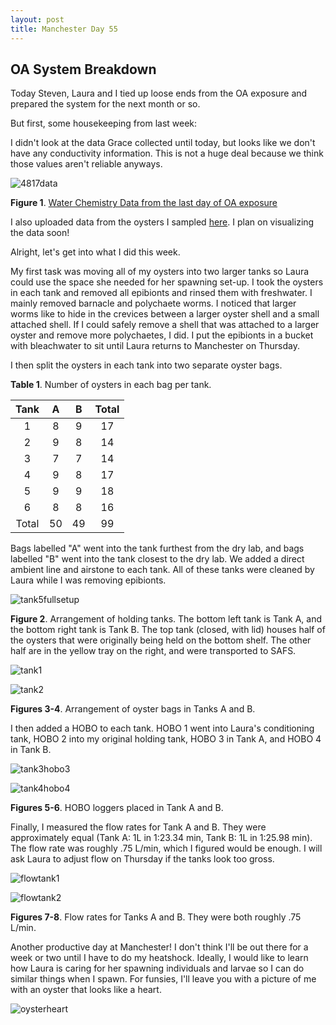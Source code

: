```yaml
---
layout: post
title: Manchester Day 55
---
```


## OA System Breakdown

Today Steven, Laura and I tied up loose ends from the OA exposure and prepared the system for the next month or so.

But first, some housekeeping from last week:

I didn't look at the data Grace collected until today, but looks like we don't have any conductivity information. This is not a huge deal because we think those values aren't reliable anyways.

![4817data](https://cloud.githubusercontent.com/assets/22335838/24983673/8a6c09b4-1f9d-11e7-9402-6e25759f9852.JPG)

**Figure 1**. [Water Chemistry Data from the last day of OA exposure](https://yaaminiv.github.io/Manchester-Day-52/)

I also uploaded data from the oysters I sampled [here](https://github.com/RobertsLab/project-oyster-oa/blob/master/data/20170408-GigasTissueSamplingInformation.xlsx). I plan on visualizing the data soon!

Alright, let's get into what I did this week.

My first task was moving all of my oysters into two larger tanks so Laura could use the space she needed for her spawning set-up. I took the oysters in each tank and removed all epibionts and rinsed them with freshwater. I mainly removed barnacle and polychaete worms. I noticed that larger worms like to hide in the crevices between a larger oyster shell and a small attached shell. If I could safely remove a shell that was attached to a larger oyster and remove more polychaetes, I did. I put the epibionts in a bucket with bleachwater to sit until Laura returns to Manchester on Thursday.

I then split the oysters in each tank into two separate oyster bags. 

**Table 1**. Number of oysters in each bag per tank.

|  Tank |  A |  B | Total |
|:-----:|:--:|:--:|:-----:|
|   1   |  8 |  9 |   17  |
|   2   |  9 |  8 |   14  |
|   3   |  7 |  7 |   14  |
|   4   |  9 |  8 |   17  |
|   5   |  9 |  9 |   18  |
|   6   |  8 |  8 |   16  |
| Total | 50 | 49 |   99  |

Bags labelled "A" went into the tank furthest from the dry lab, and bags labelled "B" went into the tank closest to the dry lab. We added a direct ambient line and airstone to each tank. All of these tanks were cleaned by Laura while I was removing epibionts.

![tank5fullsetup](https://cloud.githubusercontent.com/assets/22335838/24984124/7476f3dc-1fa0-11e7-9cf5-dc81ff4ee918.JPG)

**Figure 2**. Arrangement of holding tanks. The bottom left tank is Tank A, and the bottom right tank is Tank B. The top tank (closed, with lid) houses half of the oysters that were originally being held on the bottom shelf. The other half are in the yellow tray on the right, and were transported to SAFS.

![tank1](https://cloud.githubusercontent.com/assets/22335838/24984135/8094766c-1fa0-11e7-86e7-021b60fbee93.JPG)

![tank2](https://cloud.githubusercontent.com/assets/22335838/24984134/8092e1f8-1fa0-11e7-87ed-7cb66a5fb8dc.JPG)

**Figures 3-4**. Arrangement of oyster bags in Tanks A and B.

I then added a HOBO to each tank. HOBO 1 went into Laura's conditioning tank, HOBO 2 into my original holding tank, HOBO 3 in Tank A, and HOBO 4 in Tank B.

![tank3hobo3](https://cloud.githubusercontent.com/assets/22335838/24984169/b19774bc-1fa0-11e7-98d7-59c4c67f6b3d.JPG)

![tank4hobo4](https://cloud.githubusercontent.com/assets/22335838/24984170/b1996ce0-1fa0-11e7-8f5b-e1be2d2f60a6.JPG)

**Figures 5-6**. HOBO loggers placed in Tank A and B.

Finally, I measured the flow rates for Tank A and B. They were approximately equal (Tank A: 1L in 1:23.34 min, Tank B: 1L in 1:25.98 min). The flow rate was roughly .75 L/min, which I figured would be enough. I will ask Laura to adjust flow on Thursday if the tanks look too gross.

![flowtank1](https://cloud.githubusercontent.com/assets/22335838/24984296/521317de-1fa1-11e7-95c6-46ee0020e5ff.PNG)

![flowtank2](https://cloud.githubusercontent.com/assets/22335838/24984295/51ff12c0-1fa1-11e7-9222-23f0e6698b1e.PNG)

**Figures 7-8**. Flow rates for Tanks A and B. They were both roughly .75 L/min.

Another productive day at Manchester! I don't think I'll be out there for a week or two until I have to do my heatshock. Ideally, I would like to learn how Laura is caring for her spawning individuals and larvae so I can do similar things when I spawn. For funsies, I'll leave you with a picture of me with an oyster that looks like a heart.

![oysterheart](https://cloud.githubusercontent.com/assets/22335838/24984317/6c9a854c-1fa1-11e7-8c47-04acce5dc668.JPG)

